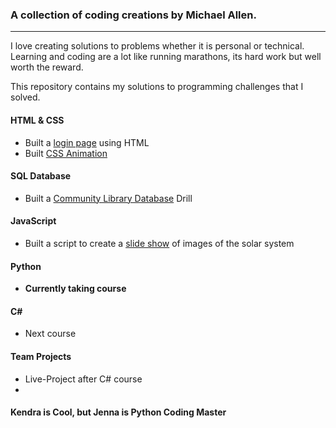 ### A collection of coding creations by Michael Allen.
***

I love creating solutions to problems whether it is personal or technical. Learning and coding are a lot like running marathons, its hard work but well worth the reward.

This repository contains my solutions to programming challenges that I solved.

#### HTML & CSS

* Built a [login page](/HTML-CSS/Login-Page) using HTML
* Built [CSS Animation](/HTML-CSS/CSS-Animation)

#### SQL Database
* Built a [Community Library Database](/SQL/Library-Pratical) Drill

#### JavaScript
* Built a script to create a [slide show](/JavaScript/Image-Slide-Show) of images of the solar system

#### Python
* __Currently taking course__

#### C\# 
* Next course

#### Team Projects
* Live-Project after C# course
* 

#### Kendra is Cool, but Jenna is Python Coding Master


